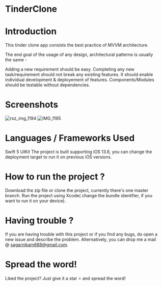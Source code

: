 # TinderClone

# Introduction
This tinder clone app consists the best practice of MVVM architecture.

The end goal of the usage of any design, architectural patterns is usually the same -

Adding a new requirement should be easy.
Completing any new task/requirement should not break any existing features.
It should enable individual development & deployement of features.
Components/Modules should be testable without dependencies.

# Screenshots
![rsz_img_1194](https://user-images.githubusercontent.com/45251228/94005131-72812780-fdbb-11ea-921d-93c8609997a6.png) ![IMG_1195](https://user-images.githubusercontent.com/45251228/94004379-3ac5b000-fdba-11ea-84c7-91758a247543.PNG)

# Languages / Frameworks Used
Swift 5
UIKit The project is built supporting iOS 13.6, you can change the deployment target to run it on previous iOS versions.

# How to run the project ?
Download the zip file or clone the project, currently there's one master branch.
Run the project using Xcode( change the bundle identifier, if you want to run it on your device).


# Having trouble ?
If you are having trouble with this project or if you find any bugs, do open a new issue and describe the problem.
Alternatively, you can drop me a mail @ sagarnikam688@gmail.com.

# Spread the word!
Liked the project? Just give it a star ⭐️ and spread the word!

